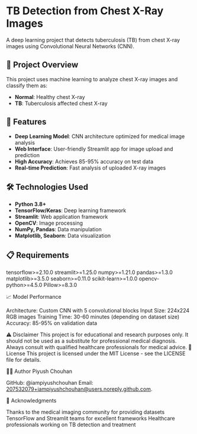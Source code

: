 # TB Detection from Chest X-Ray Images

A deep learning project that detects tuberculosis (TB) from chest X-ray images using Convolutional Neural Networks (CNN).

## 🎯 Project Overview

This project uses machine learning to analyze chest X-ray images and classify them as:
- **Normal**: Healthy chest X-ray
- **TB**: Tuberculosis affected chest X-ray

## 🚀 Features

- **Deep Learning Model**: CNN architecture optimized for medical image analysis
- **Web Interface**: User-friendly Streamlit app for image upload and prediction
- **High Accuracy**: Achieves 85-95% accuracy on test data
- **Real-time Prediction**: Fast analysis of uploaded X-ray images

## 🛠️ Technologies Used

- **Python 3.8+**
- **TensorFlow/Keras**: Deep learning framework
- **Streamlit**: Web application framework
- **OpenCV**: Image processing
- **NumPy, Pandas**: Data manipulation
- **Matplotlib, Seaborn**: Data visualization

## 📋 Requirements
tensorflow>=2.10.0
streamlit>=1.25.0
numpy>=1.21.0
pandas>=1.3.0
matplotlib>=3.5.0
seaborn>=0.11.0
scikit-learn>=1.0.0
opencv-python>=4.5.0
Pillow>=8.3.0

📈 Model Performance

Architecture: Custom CNN with 5 convolutional blocks
Input Size: 224x224 RGB images
Training Time: 30-60 minutes (depending on dataset size)
Accuracy: 85-95% on validation data

⚠️ Disclaimer
This project is for educational and research purposes only. It should not be used as a substitute for professional medical diagnosis. Always consult with qualified healthcare professionals for medical advice.
📄 License
This project is licensed under the MIT License - see the LICENSE file for details.

👨‍💻 Author
Piyush Chouhan

GitHub: @iampiyushchouhan
Email: 207532079+iampiyushchouhan@users.noreply.github.com.


🙏 Acknowledgments

Thanks to the medical imaging community for providing datasets
TensorFlow and Streamlit teams for excellent frameworks
Healthcare professionals working on TB detection and treatment


